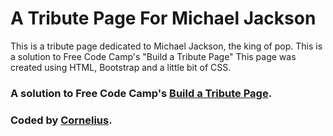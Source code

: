 # A Tribute Page For Michael Jackson

This is a tribute page dedicated to Michael Jackson, the king of pop.
This is a solution to Free Code Camp's "Build a Tribute Page"
This page was created using HTML, Bootstrap and a little bit of CSS.

### A solution to Free Code Camp's [Build a Tribute Page](https://www.freecodecamp.org/learn/responsive-web-design/responsive-web-design-projects/build-a-tribute-page).

### Coded by [Cornelius](https://www.freecodecamp.com/corneal64).

